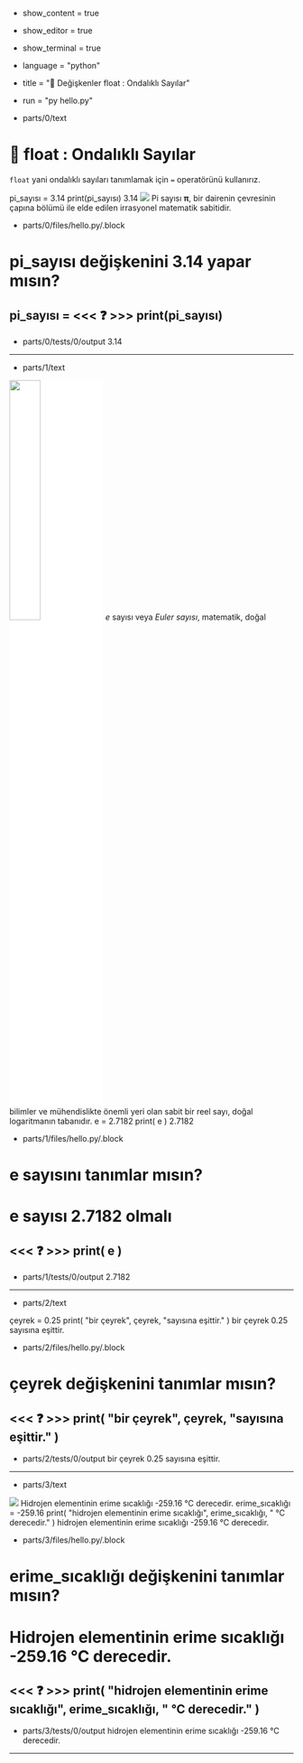 - show_content = true
- show_editor = true
- show_terminal = true
- language = "python"
- title = "🔢 Değişkenler float : Ondalıklı Sayılar"
- run = "py hello.py"

- parts/0/text
# 🔢 **float** : Ondalıklı Sayılar 
``float`` yani ondalıklı sayıları tanımlamak için ``=`` operatörünü kullanırız.

<code-view name="hello.py" language="python">
pi_sayısı = 3.14
print(pi_sayısı)
</code-view>
<code-view name="Terminal" language="bash">
3.14
</code-view>

<image-text>
<img src='https://upload.wikimedia.org/wikipedia/commons/thumb/2/2e/Pi_unrolled_cc0.gif/640px-Pi_unrolled_cc0.gif'>
Pi sayısı <b>π</b>, bir dairenin çevresinin çapına bölümü ile elde edilen irrasyonel matematik sabitidir. 
</image-text>



- parts/0/files/hello.py/.block
# pi_sayısı değişkenini 3.14 yapar mısın?
pi_sayısı = <<< ❓ >>>
print(pi_sayısı)
---------------------
- parts/0/tests/0/output
3.14

---------------------

- parts/1/text

<image-text>
<img style='background:white;width:33%' src='https://upload.wikimedia.org/wikipedia/commons/thumb/e/e8/Hyperbola_E.svg/330px-Hyperbola_E.svg.png'>
<i>e</i> sayısı veya <i>Euler sayısı</i>, matematik, doğal bilimler ve mühendislikte önemli yeri olan sabit bir reel sayı, doğal logaritmanın tabanıdır.
</image-text>


<code-view name="hello.py" language="python">
e = 2.7182
print( e )
</code-view>
<code-view name="Terminal" language="bash">
2.7182
</code-view>


- parts/1/files/hello.py/.block
# e sayısını tanımlar mısın?
# e sayısı 2.7182 olmalı
<<< ❓ >>>
print( e )
---------------------
- parts/1/tests/0/output
2.7182

---------------------



- parts/2/text
<code-view name="hello.py" language="python">
çeyrek = 0.25
print( "bir çeyrek", çeyrek, "sayısına eşittir." )
</code-view>
<code-view name="Terminal" language="shell">
bir çeyrek 0.25 sayısına eşittir.
</code-view>

- parts/2/files/hello.py/.block
# çeyrek değişkenini tanımlar mısın?
<<< ❓ >>>
print( "bir çeyrek", çeyrek, "sayısına eşittir." )
---------------------
- parts/2/tests/0/output
bir çeyrek 0.25 sayısına eşittir.

---------------------



- parts/3/text
<image-text>
<img src='//upload.wikimedia.org/wikipedia/commons/thumb/8/83/Hydrogen_discharge_tube.jpg/220px-Hydrogen_discharge_tube.jpg'>
Hidrojen elementinin erime sıcaklığı -259.16 °C derecedir.
</image-text>

<code-view name="hello.py" language="python">
erime_sıcaklığı = -259.16
print( "hidrojen elementinin erime sıcaklığı", erime_sıcaklığı, " °C derecedir." )
</code-view>
<code-view name="Terminal" language="shell">
hidrojen elementinin erime sıcaklığı -259.16  °C derecedir.
</code-view>

- parts/3/files/hello.py/.block
# erime_sıcaklığı değişkenini tanımlar mısın?
# Hidrojen elementinin erime sıcaklığı -259.16 °C derecedir.
<<< ❓ >>>
print( 
  "hidrojen elementinin erime sıcaklığı", 
  erime_sıcaklığı, 
  " °C derecedir." 
)
---------------------
- parts/3/tests/0/output
hidrojen elementinin erime sıcaklığı -259.16  °C derecedir.

---------------------
